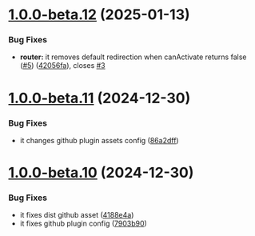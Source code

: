 # [1.0.0-beta.12](https://github.com/danilolmc/vistajs/compare/v1.0.0-beta.11...v1.0.0-beta.12) (2025-01-13)


### Bug Fixes

* **router:** it removes default redirection when canActivate returns false ([#5](https://github.com/danilolmc/vistajs/issues/5)) ([42056fa](https://github.com/danilolmc/vistajs/commit/42056fa6d6747434060908b1407ee05c7a808add)), closes [#3](https://github.com/danilolmc/vistajs/issues/3)

# [1.0.0-beta.11](https://github.com/danilolmc/vistajs/compare/v1.0.0-beta.10...v1.0.0-beta.11) (2024-12-30)


### Bug Fixes

* it changes github plugin assets config ([86a2dff](https://github.com/danilolmc/vistajs/commit/86a2dff6988c1bf4a08d7cb1ce214bfae8462983))

# [1.0.0-beta.10](https://github.com/danilolmc/vistajs/compare/v1.0.0-beta.9...v1.0.0-beta.10) (2024-12-30)


### Bug Fixes

* it fixes dist github asset ([4188e4a](https://github.com/danilolmc/vistajs/commit/4188e4a7a65201fa74747d5a9d280e622d043c15))
* it fixes github plugin config ([7903b90](https://github.com/danilolmc/vistajs/commit/7903b90ab5be02dbf7c9bfeb3d5e20188f644cf8))
